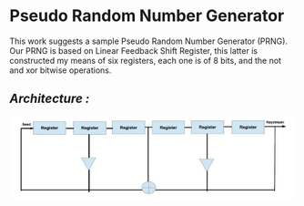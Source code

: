 # Pseudo Random Number Generator

This work suggests a sample Pseudo Random Number Generator (PRNG). Our PRNG is based on Linear Feedback Shift Register, this latter is constructed my means of six registers, each one is of 8 bits, and the
not and xor bitwise operations.

## _Architecture :_

![](https://github.com/amixyas/pseudo-random-number-generator/blob/main/PRNG_Architecture.png)
